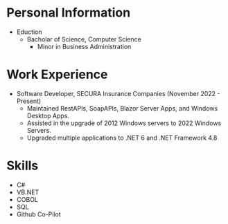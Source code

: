 # Personal Information
* Eduction
  * Bacholar of Science, Computer Science
    * Minor in Business Administration  

# Work Experience
* Software Developer, SECURA Insurance Companies (November 2022 - Present) <br>
  * Maintained RestAPIs, SoapAPIs, Blazor Server Apps, and Windows Desktop Apps.
  * Assisted in the upgrade of 2012 Windows servers to 2022 Windows Servers.
  * Upgraded multiple applications to .NET 6 and .NET Framework 4.8

# Skills
* C#
* VB.NET
* COBOL
* SQL
* Github Co-Pilot
